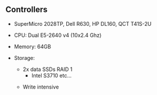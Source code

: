---
---
## Controllers
- SuperMicro 2028TP, Dell R630, HP DL160, QCT T41S-2U
- CPU: Dual E5-2640 v4 (10x2.4 Ghz)
- Memory: 64GB
- Storage:
  - 2x data SSDs RAID 1
    - Intel S3710 etc...

  <aside class="notes">
    <ul>
      <li>Write intensive</li>
    </ul>
  </aside>
